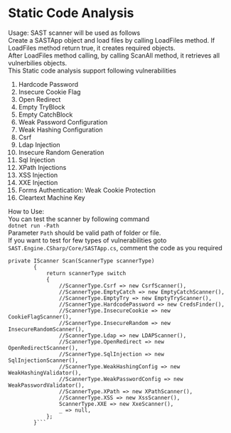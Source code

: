 # Static Code Analysis
Usage:
SAST scanner will be used as follows
<br/>Create a SASTApp object and load files by calling LoadFiles method. If LoadFiles method return true, it creates required objects.
<br/>After LoadFiles method calling, by calling ScanAll method, it retrieves all vulnerbilies objects.
<br/>This Static code analysis support following vulnerabilities
<ol>
  <li>
    Hardcode Password
  </li>
  <li>
    Insecure Cookie Flag 
  </li>
  <li>
Open Redirect 
  </li>
  <li>
Empty TryBlock
  </li>
  <li>
Empty CatchBlock
  </li>
  <li>
Weak Password Configuration
  </li>
  <li>
Weak Hashing Configuration
  </li>
  <li>
Csrf 
  </li>
  <li>
Ldap Injection
  </li>
  <li>
Insecure Random Generation
  </li>
  <li>
Sql Injection
  </li>
  <li>
XPath Injections
  </li>
  <li>
XSS Injection
  </li>
  <li>
XXE Injection
  </li>
  <li>
    Forms Authentication: Weak Cookie Protection
  </li>
  <li>
  Cleartext Machine Key
  </li>
</ol>


How to Use:</br>
You can test the scanner by following command</br>
`dotnet run -Path`</br>
Parameter `Path` should be valid path of folder or file.</br>
If you  want to test for few types of vulnerabilities
goto `SAST.Engine.CSharp/Core/SASTApp.cs`, comment the code as you required</br>
```
private IScanner Scan(ScannerType scannerType)
        {
            return scannerType switch
            {
                //ScannerType.Csrf => new CsrfScanner(),
                //ScannerType.EmptyCatch => new EmptyCatchScanner(),
                //ScannerType.EmptyTry => new EmptyTryScanner(),
                //ScannerType.HardcodePassword => new CredsFinder(),
                //ScannerType.InsecureCookie => new CookieFlagScanner(),
                //ScannerType.InsecureRandom => new InsecureRandomScanner(),
                //ScannerType.Ldap => new LDAPScanner(),
                //ScannerType.OpenRedirect => new OpenRedirectScanner(),
                //ScannerType.SqlInjection => new SqlInjectionScanner(),
                //ScannerType.WeakHashingConfig => new WeakHashingValidator(),
                //ScannerType.WeakPasswordConfig => new WeakPasswordValidator(),
                //ScannerType.XPath => new XPathScanner(),
                //ScannerType.XSS => new XssScanner(),
                ScannerType.XXE => new XxeScanner(),
                _ => null,
            };
        }```
